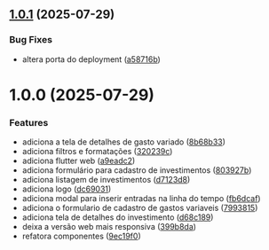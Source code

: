## [1.0.1](https://gitlab.com/bruninho51/projeto-controle-gastos-flutter/compare/v1.0.0...v1.0.1) (2025-07-29)


### Bug Fixes

* altera porta do deployment ([a58716b](https://gitlab.com/bruninho51/projeto-controle-gastos-flutter/commit/a58716b08695e7ecde42e23f439648df3259042f))

# 1.0.0 (2025-07-29)


### Features

* adiciona a tela de detalhes de gasto variado ([8b68b33](https://gitlab.com/bruninho51/projeto-controle-gastos-flutter/commit/8b68b33b758240a79b037c3cfe4bd4a211c171a2))
* adiciona filtros e formatações ([320239c](https://gitlab.com/bruninho51/projeto-controle-gastos-flutter/commit/320239c7351d770a12c70c3601a5dd14fd80be70))
* adiciona flutter web ([a9eadc2](https://gitlab.com/bruninho51/projeto-controle-gastos-flutter/commit/a9eadc224f623627911a024bf90d5cfe849a92f3))
* adiciona formulário para cadastro de investimentos ([803927b](https://gitlab.com/bruninho51/projeto-controle-gastos-flutter/commit/803927bc4bb1f9013d69474a39613a040acc1125))
* adiciona listagem de investimentos ([d7123d8](https://gitlab.com/bruninho51/projeto-controle-gastos-flutter/commit/d7123d8385cddaeb1097e296280f9bbaaa957cea))
* adiciona logo ([dc69031](https://gitlab.com/bruninho51/projeto-controle-gastos-flutter/commit/dc690312d3722bedadd510299d2ed36997fef106))
* adiciona modal para inserir entradas na linha do tempo ([fb6dcaf](https://gitlab.com/bruninho51/projeto-controle-gastos-flutter/commit/fb6dcaf011b0a8e7526e601be49470046c384f27))
* adiciona o formulario de cadastro de gastos variaveis ([7993815](https://gitlab.com/bruninho51/projeto-controle-gastos-flutter/commit/799381518e30c919f0fac4e136ab14353c5be635))
* adiciona tela de detalhes do investimento ([d68c189](https://gitlab.com/bruninho51/projeto-controle-gastos-flutter/commit/d68c1898050eb3165f17dfb52e57e0ac7c9de28e))
* deixa a versão web mais responsiva ([399b8da](https://gitlab.com/bruninho51/projeto-controle-gastos-flutter/commit/399b8da029aac6b8f8f57cccfea948714b38543f))
* refatora componentes ([9ec19f0](https://gitlab.com/bruninho51/projeto-controle-gastos-flutter/commit/9ec19f0c4ca5afb04ce669de4f654f331af06b61))
